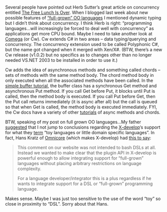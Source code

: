 Several people have pointed out Herb Sutter’s great article on
concurrency entitled [The Free Lunch Is
Over](http://www.gotw.ca/publications/concurrency-ddj.htm). When I
blogged last week about new possible features of [“full-grown” OO
languages](http://devhawk.net/PermaLink.aspx?guid=283ef85e-e61c-46f0-b0a2-87ec14c8bc06)
I mentioned dynamic typing but I didn’t think about concurrency. I think
Herb is right: “programming languages…will increasingly be forced to
deal well with concurrency” as applications get more CPU bound. Maybe I
need to take another look at
[Comega](http://www.research.microsoft.com/Comega/) (or Cw). Cw extends
C\# in two areas – data typing/querying and concurrency. The concurrency
extension used to be called Polyphonic C\#, but the name got changed
when it merged with Xen/X\#. (BTW, there’s a new Cw release (v1.0.2) but
no specifics as to changes other than no longer needed VS.NET 2003 to be
installed in order to use it.)

Cw adds the idea of asynchronous methods and something called chords –
sets of methods with the same method body. The chord method body in only
executed when all the associated methods have been called. In the
[simple buffer
tutorial](http://www.research.microsoft.com/Comega/doc/comega_tutorial_buffer.htm),
the buffer class has a synchronous Get method and asynchronous Put
method. If you call Get before Put, it blocks until Put is called, then
the method body is executed. If you call Put before Get, then the Put
call returns immediately (it is async after all) but the call is queued
so that when Get is called, the method body is executed immediately.
FYI, the Cw docs have a variety of other
[tutorials](http://www.research.microsoft.com/Comega/doc/comega_tutorials_concurrency_extensions.htm)
of async methods and chords.

BTW, speaking of my post on full grown OO languages…My father
[suggested](http://devhawk.net/CommentView.aspx?guid=283ef85e-e61c-46f0-b0a2-87ec14c8bc06)
that I not jump to conclusions regarding the
[X-develop](http://www.x-develop.com/xdevelop_extend.htm)‘s support for
what they [term](http://www.x-develop.com/xdevelop_extend.htm) “toy
languages or little domain specific languages”. In fact, Hans Kratz of
[Omnicore](http://www.omnicore.com/) (which makes X-develop) had [this
to
say](http://blogs.msdn.com/devhawk/archive/2004/12/21/329215.aspx#329604):

> This comment on our website was not intended to bash DSLs at all.
> Instead we wanted to make clear that the plugin API in X-develop is
> powerful enough to allow integrating support for “full-grown”
> languages without placing arbitrary restrictions on language
> complexity.
>
> For a language developer/integrator this is a plus regardless if he
> wants to integrate support for a DSL or “full-grown” programming
> language.

Makes sense. Maybe I was just too sensitive to the use of the word “toy”
so close in proximity to “DSL”. Sorry about that Hans. 
